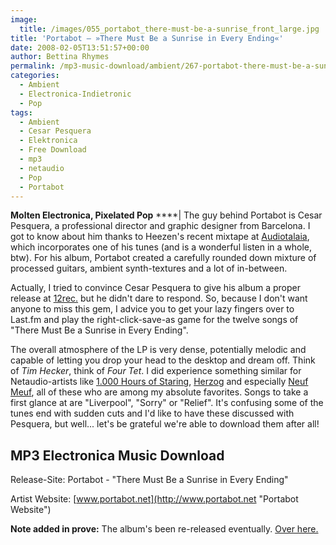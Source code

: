 ```yaml
---
image:
  title: /images/055_portabot_there-must-be-a-sunrise_front_large.jpg
title: 'Portabot – »There Must Be a Sunrise in Every Ending«'
date: 2008-02-05T13:51:57+00:00
author: Bettina Rhymes
permalink: /mp3-music-download/ambient/267-portabot-there-must-be-a-sunrise-in-every-ending
categories:
  - Ambient
  - Electronica-Indietronic
  - Pop
tags:
  - Ambient
  - Cesar Pesquera
  - Elektronica
  - Free Download
  - mp3
  - netaudio
  - Pop
  - Portabot
---
```

**Molten Electronica, Pixelated Pop** ****| The guy behind Portabot is Cesar Pesquera, a professional director and graphic designer from Barcelona. I got to know about him thanks to Heezen's recent mixtape at [Audiotalaia](http://www.audiotalaia.net/at007.htm), which incorporates one of his tunes (and is a wonderful listen in a whole, btw). For his album, Portabot created a carefully rounded down mixture of processed guitars, ambient synth-textures and a lot of in-between.<!--more-->

<!--adsense-->

Actually, I tried to convince Cesar Pesquera to give his album a proper release at [12rec.](http://www.12rec.net "12rec. Website") but he didn't dare to respond. So, because I don't want anyone to miss this gem, I advice you to get your lazy fingers over to Last.fm and play the right-click-save-as game for the twelve songs of "There Must Be a Sunrise in Every Ending".

The overall atmosphere of the LP is very dense, potentially melodic and capable of letting you drop your head to the desktop and dream off. Think of _Tim Hecker_, think of _Four Tet_. I did experience something similar for Netaudio-artists like [1.000 Hours of Staring](http://www.myspace.com/iosong "1.000 Hours of Staring @ Myspace"), [Herzog](http://www.myspace.com/herzogmusic "Herzog @ Myspace") and especially [Neuf Meuf](http://www.myspace.com/neufmeuf "Neuf Meuf @ Myspace"), all of these who are among my absolute favorites. Songs to take a first glance at are "Liverpool", "Sorry" or "Relief". It's confusing some of the tunes end with sudden cuts and I'd like to have these discussed with Pesquera, but well... let's be grateful we're able to download them after all!

## MP3 Electronica Music Download

Release-Site: Portabot - "There Must Be a Sunrise in Every Ending"
  
Artist Website: [www.portabot.net](http://www.portabot.net "Portabot Website")

**Note added in prove:** The album's been re-released eventually. [Over here.](http://12rec.net/Release_Portabot_055.htm)